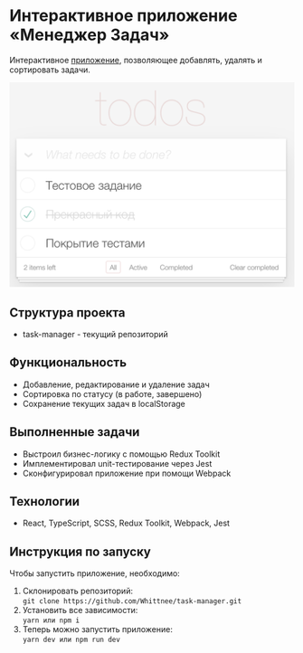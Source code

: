 # Интерактивное приложение «Менеджер Задач»

Интерактивное [приложение](https://whittnee.github.io/task-manager/), позволяющее добавлять, удалять и сортировать задачи.

![alt text](/public/README.png)

## Структура проекта

- task-manager - текущий репозиторий

## Функциональность 

- Добавление, редактирование и удаление задач
- Сортировка по статусу (в работе, завершено)
- Сохранение текущих задач в localStorage

## Выполненные задачи

- Выстроил бизнес-логику с помощью Redux Toolkit
- Имплементировал unit-тестирование через Jest
- Сконфигурировал приложение при помощи Webpack

## Технологии 

- React, TypeScript, SCSS, Redux Toolkit, Webpack, Jest

## Инструкция по запуску

Чтобы запустить приложение, необходимо:
1. Склонировать репозиторий:  
```git clone https://github.com/Whittnee/task-manager.git```
2. Установить все зависимости:  
```yarn или npm i```
3. Теперь можно запустить приложение:  
```yarn dev или npm run dev```